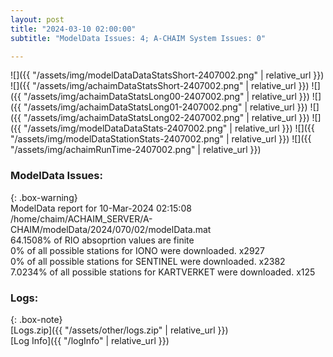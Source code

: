 ```yaml
---
layout: post
title: "2024-03-10 02:00:00"
subtitle: "ModelData Issues: 4; A-CHAIM System Issues: 0"

---
```


![]({{ "/assets/img/modelDataDataStatsShort-2407002.png" | relative_url }})
![]({{ "/assets/img/achaimDataStatsShort-2407002.png" | relative_url }})
![]({{ "/assets/img/achaimDataStatsLong00-2407002.png" | relative_url }})
![]({{ "/assets/img/achaimDataStatsLong01-2407002.png" | relative_url }})
![]({{ "/assets/img/achaimDataStatsLong02-2407002.png" | relative_url }})
![]({{ "/assets/img/modelDataDataStats-2407002.png" | relative_url }})
![]({{ "/assets/img/modelDataStationStats-2407002.png" | relative_url }})
![]({{ "/assets/img/achaimRunTime-2407002.png" | relative_url }})


### ModelData Issues:  
  
{: .box-warning}  
 ModelData report for 10-Mar-2024 02:15:08   
 /home/chaim/ACHAIM_SERVER/A-CHAIM/modelData/2024/070/02/modelData.mat   
 64.1508% of RIO absoprtion values are finite   
 0% of all possible stations for IONO were downloaded. x2927   
 0% of all possible stations for SENTINEL were downloaded. x2382   
 7.0234% of all possible stations for KARTVERKET were downloaded. x125   
  


### Logs:  
  
{: .box-note}  
[Logs.zip]({{ "/assets/other/logs.zip" | relative_url }})  
[Log Info]({{ "/logInfo" | relative_url }})  
